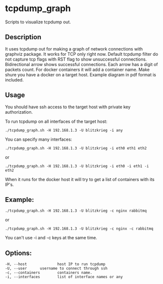 # tcpdump_graph
Scripts to visualize tcpdump out.

## Description

It uses tcpdump out for making a graph of network connections with graphviz package. It works for TCP only right now.
Default tcpdump filter  do not capture tcp flags with RST flag to show unsuccessful connections.  
Bidirectional arrow shows successful connections. Each arrow has a digit of packets count. For docker containers it will add a container name. Make shure you have a docker on a target host.
Example diagram in pdf format is included.

## Usage
You should have ssh access to the target host with private key authorization. 

To run tcpdump on all interfaces of the target host:
```
./tcpdump_graph.sh -H 192.168.1.3 -U blitzkrieg -i any
```
You can specify many interfaces:

```
./tcpdump_graph.sh -H 192.168.1.3 -U blitzkrieg -i eth0 eth1 eth2
```

or 

```
./tcpdump_graph.sh -H 192.168.1.3 -U blitzkrieg -i eth0 -i eth1 -i eth2
```
When it runs for the docker host it will try to get a list of containers with its IP's.

## Example:
```
./tcpdump_graph.sh -H 192.168.1.3 -U blitzkrieg -c nginx rabbitmq
```
or

```
./tcpdump_graph.sh -H 192.168.1.3 -U blitzkrieg -c nginx -c rabbitmq
```

You can't use -i and -c keys at the same time.



## Options:
```
-H, --host              host IP to run tcpdump
-U, --user		username to connect through ssh
-c, --containers        containers name.
-i, --interfaces        list of interface names or any
```

